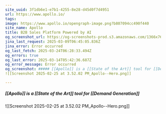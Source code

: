 ```yaml
---
site_uuid: 3f1db6e1-e7b1-4255-8e28-d45d0f7d4951
url: https://www.apollo.io/
tags: 
image: https://www.apollo.io/opengraph-image.png?b807094cc490f440
site_name: Apollo
title: B2B Sales Platform Powered by AI
og_screenshot_url: https://og-screenshots-prod.s3.amazonaws.com/1366x768/80/false/bde0eb873668124727181f252efb9381732e8c5c61572d76a7742b46ad0cf1bf.jpeg
jina_last_request: 2025-03-09T06:45:05.836Z
jina_error: Error occurred
og_last_fetch: 2025-03-24T06:28:33.494Z
og_errors: true
og_last_error: 2025-03-14T05:42:36.687Z
og_error_message: Error occurred
og_screenshot: ##### [[Apollo]] is a [[State of the Art]] tool for [[Demand Generation]]
![[Screenshot 2025-02-25 at 3.52.02 PM_Apollo--Hero.png]]

---
```

##### [[Apollo]] is a [[State of the Art]] tool for [[Demand Generation]]
![[Screenshot 2025-02-25 at 3.52.02 PM_Apollo--Hero.png]]
